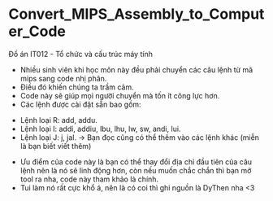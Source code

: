# Convert_MIPS_Assembly_to_Computer_Code
Đồ án IT012 - Tổ chức và cấu trúc máy tính

- Nhiều sinh viên khi học môn này đều phải chuyển các câu lệnh từ mã mips sang code nhị phân.
- Điều đó khiến chúng ta trầm cảm.
- Code này sẽ giúp mọi người chuyển mà tốn ít công lực hơn.
- Các lệnh được cài đặt sẵn bao gồm:
+ Lệnh loại R: add, addu.
+ Lệnh loại I: addi, addiu, lbu, lhu, lw, sw, andi, lui.
+ Lệnh loại J: j, jal.
-> Bạn đọc cũng có thể thêm vào các lệnh khác (miễn là bạn biết viết thêm)
- Ưu điểm của code này là bạn có thể thay đổi địa chỉ đầu tiên của câu lệnh nên là nó sẽ linh động hơn, còn nếu muốn chắc chắn thì bạn mở tool ra nha, code này tham khảo là chính.
- Tui làm nó rất cực khổ á, nên là có coi thì ghi nguồn là DyThen nha <3
